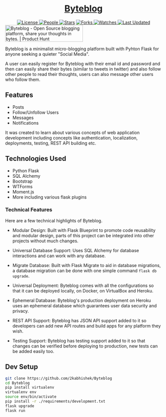 <div align = "center">

<h1><a href="https://2kabhishek.github.io/Byteblog">Byteblog</a></h1>

<a href="https://github.com/2KAbhishek/Byteblog/blob/main/LICENSE">
<img alt="License" src="https://img.shields.io/github/license/2kabhishek/Byteblog?style=flat&color=eee&label="> </a>

<a href="https://github.com/2KAbhishek/Byteblog/graphs/contributors">
<img alt="People" src="https://img.shields.io/github/contributors/2kabhishek/Byteblog?style=flat&color=ffaaf2&label=People"> </a>

<a href="https://github.com/2KAbhishek/Byteblog/stargazers">
<img alt="Stars" src="https://img.shields.io/github/stars/2kabhishek/Byteblog?style=flat&color=98c379&label=Stars"></a>

<a href="https://github.com/2KAbhishek/Byteblog/network/members">
<img alt="Forks" src="https://img.shields.io/github/forks/2kabhishek/Byteblog?style=flat&color=66a8e0&label=Forks"> </a>

<a href="https://github.com/2KAbhishek/Byteblog/watchers">
<img alt="Watches" src="https://img.shields.io/github/watchers/2kabhishek/Byteblog?style=flat&color=f5d08b&label=Watches"> </a>

<a href="https://github.com/2KAbhishek/Byteblog/pulse">
<img alt="Last Updated" src="https://img.shields.io/github/last-commit/2kabhishek/Byteblog?style=flat&color=e06c75&label="> </a>

</div>

<a href="https://www.producthunt.com/posts/byteblog?utm_source=badge-featured&utm_medium=badge&utm_souce=badge-byteblog" target="_blank">
  <img src="https://api.producthunt.com/widgets/embed-image/v1/featured.svg?post_id=281145&theme=dark"
       alt="Byteblog - Open Source blogging platform, share your thoughts in bytes. | Product Hunt"
       style="width: 250px; height: 54px;" width="250" height="54" /></a>

Byteblog is a minimalist micro-blogging platform built with Pyhton Flask for anyone seeking a quieter "Social Media".

A user can easily register for Byteblog with their email id and password and then can easily share their bytes (similar to tweets in twitter) and also follow other people to read their thoughts, users can also message other users who follow them.

## Features

- Posts
- Follow/Unfollow Users
- Messages
- Notifications

It was created to learn about various concepts of web application development including concepts like authentication, localization, deployments, testing, REST API building etc.

## Technologies Used

- Python Flask
- SQL Alchemy
- Bootstrap
- WTForms
- Moment.js
- More including various flask plugins

### Technical Features

Here are a few technical highlights of Byteblog.

- Modular Design:
  Built with Flask Blueprint to promote code reusability and modular design, parts of this project can be integrated into other projects without much changes.

- Universal Database Support:
  Uses SQL Alchemy for database interactions and can work with any database.

- Migrate Database:
  Built with Flask Migrate to aid in database migrations, a database migration can be done with one simple command `flask db upgrade`.

- Universal Deployment:
  Byteblog comes with all the configurations so that it can be deployed locally, on Docker, on VirtualBox and Heroku.

- Ephemeral Database:
  Byteblog's production deployment on Heroku uses an ephemeral database which guarantees user data security and privacy.

- REST API Support:
  Byteblog has JSON API support added to it so developers can add new API routes and build apps for any platform they wish.

- Testing Support:
  Byteblog has testing support added to it so that changes can be verified before deploying to production, new tests can be added easily too.

## Dev Setup

```bash
git clone https://github.com/2kabhishek/Byteblog
cd Byteblog
pip install virtualenv
virtualenv env
source env/bin/activate
pip install -r ./requirements/development.txt
flask upgrade
flask run
```

